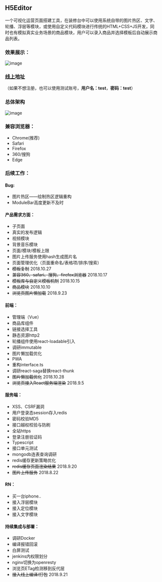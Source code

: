 ## H5Editor
一个可视化运营页面搭建工具，在装修台中可以使用系统自带的图片热区、文字、轮播、浮层等模块，或使用自定义代码模块进行传统的HTML+CSS+JS开发，同时也有模拟真实业务场景的商品模块，用户可以录入商品并选择模板后自动展示商品列表。
### 效果展示：
![image](https://raw.githubusercontent.com/wiki/zhusiyi111/NaEditor/jasdkfhdshfsadfhdjkhfhasdjkfhadsf.gif)

### [线上地址](http://h5editor.cn)
（如果不想注册，也可以使用测试账号，__用户名：test__，__密码：test__）

### 总体架构
![image](https://raw.githubusercontent.com/wiki/zhusiyi111/NaEditor/gdsjhkglasdhsdlghdsagh.jpg)
### 兼容浏览器：
* Chrome(推荐)
* Safari
* Firefox
* 360/搜狗
* Edge

### 后续工作：

#### Bug:
* 图片热区——绘制热区逻辑重构
* ModuleBar高度更新不及时

#### 产品需求方面：
* 子页面
* 真实的发布逻辑
* 视频模块
* 背景音乐模块
* 页面/模块/模板上限
* 图片上传服务使用hash生成图片名
* 页面管理优化（页面重命名/表格项/排序/搜索）
* ~~模板复制~~ 2018.10.27
* ~~兼容360、safari、搜狗、firefox浏览器~~  2018.10.17
* ~~模板库与自定义模板机制~~ 2018.10.15
* ~~商品模块~~ 2018.10.10
* ~~浏览页图片懒加载~~ 2018.9.23

#### 前端：
* 管理端（Vue）
* 商品库组件
* 链接选择工具
* 静态资源http2
* 轮播组件使用react-loadable引入
* 调研immutable
* 图片懒加载优化
* PWA
* 重构interface.ts
* 调研react-saga替换react-thunk
* ~~图片懒加载优化~~ 2018.10.28 
* ~~浏览页接入React服务端渲染~~ 2018.9.5


#### 服务端：
* XSS、CSRF漏洞
* 用户登录态session存入redis
* 密码校验MD5
* 接口越权校验与防刷
* 全站https
* 登录注册验证码
* Typescript
* 接口单元测试
* mongodb连表查询调研
* redis缓存更新策略优化
* ~~redis缓存页面渲染结果~~ 2018.9.20
* ~~图片上传服务~~ 2018.8.22

#### RN：
* 买一台iphone..
* 接入浮层模块
* 接入定位模块
* 接入文字模块

#### 持续集成与部署：
* 调研Docker
* 编译报错回滚
* 白屏测试
* jenkins内权限划分
* nginx切换为openresty
* 浏览页ETag检测移到反代层
* ~~接入线上编译/打包~~ 2018.9.21
